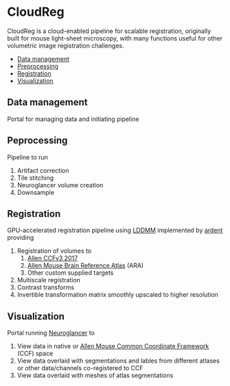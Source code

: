 # CloudReg

CloudReg is a cloud-enabled pipeline for scalable registration, originally built for mouse light-sheet microscopy, with many functions useful for other volumetric image registration challenges.

- [Data management](#data)
- [Preprocessing](#peprocessing)
- [Registration](#registration)
- [Visualization](#visualization)

## Data management

Portal for managing data and initiating pipeline

## Peprocessing

Pipeline to run

1. Artifact correction
1. Tile stitching
1. Neuroglancer volume creation
1. Downsample

## Registration

GPU-accelerated registration pipeline using [LDDMM](https://link.springer.com/article/10.1023/B:VISI.0000043755.93987.aa) implemented by [ardent](https://github.com/neurodata/ardent) providing

1. Registration of volumes to
   1. [Allen CCFv3 2017](http://atlas.brain-map.org)
   1. [Allen Mouse Brain Reference Atlas](http://atlas.brain-map.org) (ARA)
   1. Other custom supplied targets
1. Multiscale registration
1. Contrast transforms
1. Invertible transformation matrix smoothly upscaled to higher resolution

## Visualization

Portal running [Neuroglancer](https://github.com/neurodata/neuroglancer) to

1. View data in native or [Allen Mouse Common Coordinate Framework](http://help.brain-map.org/download/attachments/2818169/MouseCCF.pdf) (CCF) space
1. View data overlaid with segmentations and lables from different atlases or other data/channels co-registered to CCF
1. View data overlaid with meshes of atlas segmentations
